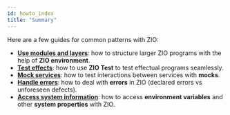 ```yaml
---
id: howto_index
title: "Summary"
---
```


Here are a few guides for common patterns with ZIO:

- **[Use modules and layers](use_modules_and_layers.md)**: how to structure larger ZIO programs with the help of **ZIO environment**.
- **[Test effects](test_effects.md)**: how to use **ZIO Test** to test effectual programs seamlessly.
- **[Mock services](mock_services.md)**: how to test interactions between services with **mocks**.
- **[Handle errors](handle_errors.md)**: how to deal with **errors** in ZIO (declared errors vs unforeseen defects).
- **[Access system information](system.md)**: how to access **environment variables** and other **system properties** with ZIO.
